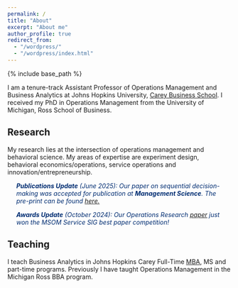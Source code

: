 ```yaml
---
permalink: /
title: "About"
excerpt: "About me"
author_profile: true
redirect_from: 
  - "/wordpress/"
  - "/wordpress/index.html"
---
```


{% include base_path %}

I am a tenure-track Assistant Professor of Operations Management and Business Analytics at Johns Hopkins University, [Carey Business School](https://carey.jhu.edu/).  I received my PhD in Operations Management from the University of Michigan, Ross School of Business.

## Research
My research lies at the intersection of operations management and behavioral science.  My areas of expertise are experiment design, behavioral economics/operations, service operations and innovation/entrepreneurship. 

<div style="margin-left: 20px; margin-right: 20px; color: #002D72;">
  <p><em><b>Publications Update</b> (June 2025): Our paper on sequential decision-making was accepted for publication at <b>Management Science</b>. The pre-print can be found <a href="https://evgenykagan.github.io/files/sdm.pdf">here.</a></em></p>
 
  <p><em><b>Awards Update</b> (October 2024): Our Operations Research  <a href="https://pubsonline.informs.org/doi/abs/10.1287/opre.2021.2211">paper</a> just won the MSOM Service SIG best paper competition! </em></p>
  </div>

## Teaching
I teach Business Analytics in Johns Hopkins Carey Full-Time [MBA](https://www.wsj.com/articles/johns-hopkins-university-reimagines-the-m-b-a-11579689000), MS and part-time programs. Previously I have taught Operations Management in the Michigan Ross BBA program.
